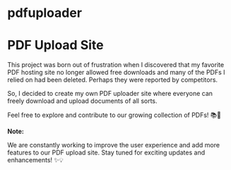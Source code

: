 # pdfuploader
# PDF Upload Site

This project was born out of frustration when I discovered that my favorite PDF hosting site no longer allowed free downloads and many of the PDFs I relied on had been deleted. Perhaps they were reported by competitors.

So, I decided to create my own PDF uploader site where everyone can freely download and upload documents of all sorts.

Feel free to explore and contribute to our growing collection of PDFs! 📚🚀

**Note:**

We are constantly working to improve the user experience and add more features to our PDF upload site. Stay tuned for exciting updates and enhancements! ✨💡


